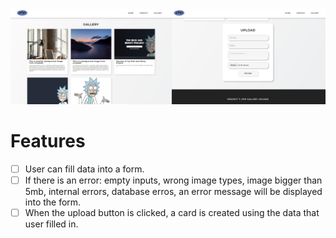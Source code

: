 <img src="images/php-gallery-preview.png" alt="PHP Gallery Upload Preview">

# Features

-   [ ] User can fill data into a form.
-   [ ] If there is an error: empty inputs, wrong image types, image bigger than 5mb, internal errors, database erros, an error message will be displayed into the form.
-   [ ] When the upload button is clicked, a card is created using the data that user filled in.
